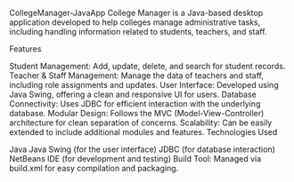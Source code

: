 CollegeManager-JavaApp
College Manager is a Java-based desktop application developed to help colleges manage administrative tasks, including handling information related to students, teachers, and staff.

Features

Student Management: Add, update, delete, and search for student records.
Teacher & Staff Management: Manage the data of teachers and staff, including role assignments and updates.
User Interface: Developed using Java Swing, offering a clean and responsive UI for users.
Database Connectivity: Uses JDBC for efficient interaction with the underlying database.
Modular Design: Follows the MVC (Model-View-Controller) architecture for clean separation of concerns.
Scalability: Can be easily extended to include additional modules and features.
Technologies Used

Java
Java Swing (for the user interface)
JDBC (for database interaction)
NetBeans IDE (for development and testing)
Build Tool: Managed via build.xml for easy compilation and packaging.
